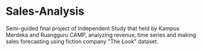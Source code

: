 # Sales-Analysis
Semi-guided final project of Independent Study that held by Kampus Merdeka and Ruangguru CAMP, analyzing revenue, time series and making sales forecasting using fiction company "The Look" dataset.
